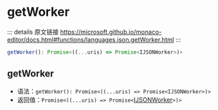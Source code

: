 # getWorker
        
::: details 原文链接
https://microsoft.github.io/monaco-editor/docs.html#functions/languages.json.getWorker.html
:::

```ts
getWorker(): Promise<((...uris) => Promise<IJSONWorker>)>
```

## getWorker
- 语法：`getWorker(): Promise<((...uris) => Promise<IJSONWorker>)>`
- 返回值：`Promise<((...uris) => Promise<`[IJSONWorker](/api/languages/json/IJSONWorker.md)`>)>`